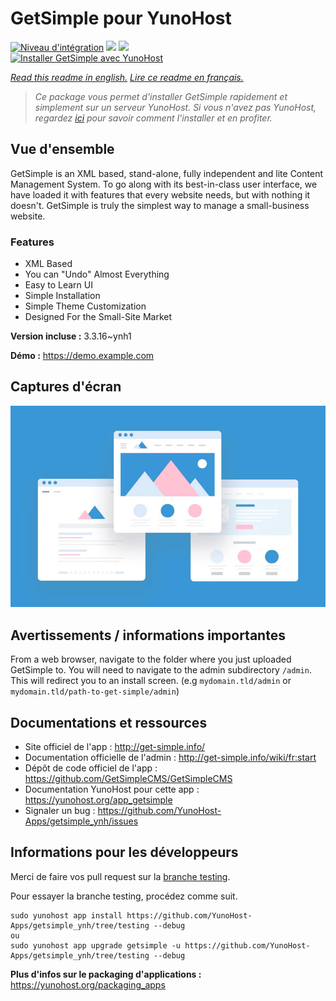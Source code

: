 # GetSimple pour YunoHost

[![Niveau d'intégration](https://dash.yunohost.org/integration/getsimple.svg)](https://dash.yunohost.org/appci/app/getsimple) ![](https://ci-apps.yunohost.org/ci/badges/getsimple.status.svg) ![](https://ci-apps.yunohost.org/ci/badges/getsimple.maintain.svg)  
[![Installer GetSimple avec YunoHost](https://install-app.yunohost.org/install-with-yunohost.svg)](https://install-app.yunohost.org/?app=getsimple)

*[Read this readme in english.](./README.md)*
*[Lire ce readme en français.](./README_fr.md)*

> *Ce package vous permet d'installer GetSimple rapidement et simplement sur un serveur YunoHost.
Si vous n'avez pas YunoHost, regardez [ici](https://yunohost.org/#/install) pour savoir comment l'installer et en profiter.*

## Vue d'ensemble

GetSimple is an XML based, stand-alone, fully independent and lite Content Management System. To go along with its best-in-class user interface, we have loaded it with features that every website needs, but with nothing it doesn't. GetSimple is truly the simplest way to manage a small-business website.

### Features

- XML Based
- You can "Undo" Almost Everything
- Easy to Learn UI
- Simple Installation
- Simple Theme Customization
- Designed For the Small-Site Market

**Version incluse :** 3.3.16~ynh1

**Démo :** https://demo.example.com

## Captures d'écran

![](./doc/screenshots/example.jpg)

## Avertissements / informations importantes

From a web browser, navigate to the folder where you just uploaded GetSimple to. You will need to navigate to the admin subdirectory `/admin`. This will redirect you to an install screen. (e.g `mydomain.tld/admin` or `mydomain.tld/path-to-get-simple/admin`) 

## Documentations et ressources

* Site officiel de l'app : http://get-simple.info/
* Documentation officielle de l'admin : http://get-simple.info/wiki/fr:start
* Dépôt de code officiel de l'app : https://github.com/GetSimpleCMS/GetSimpleCMS
* Documentation YunoHost pour cette app : https://yunohost.org/app_getsimple
* Signaler un bug : https://github.com/YunoHost-Apps/getsimple_ynh/issues

## Informations pour les développeurs

Merci de faire vos pull request sur la [branche testing](https://github.com/YunoHost-Apps/getsimple_ynh/tree/testing).

Pour essayer la branche testing, procédez comme suit.
```
sudo yunohost app install https://github.com/YunoHost-Apps/getsimple_ynh/tree/testing --debug
ou
sudo yunohost app upgrade getsimple -u https://github.com/YunoHost-Apps/getsimple_ynh/tree/testing --debug
```

**Plus d'infos sur le packaging d'applications :** https://yunohost.org/packaging_apps